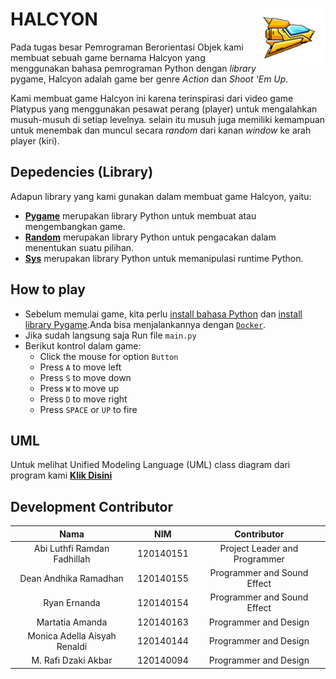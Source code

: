 # HALCYON <img src="assets/player.png" align="right" />
Pada tugas besar Pemrograman Berorientasi Objek kami membuat sebuah game bernama Halcyon yang menggunakan bahasa pemrograman Python dengan _library_ pygame, Halcyon adalah game ber genre _Action_ dan _Shoot 'Em Up_.

Kami membuat game Halcyon ini karena terinspirasi dari video game Platypus yang menggunakan pesawat perang (player) untuk mengalahkan musuh-musuh di setiap levelnya. selain itu musuh juga memiliki kemampuan untuk menembak dan muncul secara _random_ dari kanan _window_ ke arah player (kiri). 

## Depedencies (Library)
Adapun library yang kami gunakan dalam membuat game Halcyon, yaitu:
- **[Pygame](https://www.pygame.org)** merupakan library Python untuk membuat atau mengembangkan game.
- **[Random](https://docs.python.org/3/library/random.html)** merupakan library Python untuk pengacakan dalam menentukan suatu pilihan.
- **[Sys](https://docs.python.org/3/library/sys.html)** merupakan library Python untuk memanipulasi runtime Python.

## How to play
- Sebelum memulai game, kita perlu [install bahasa Python](https://dqlab.id/cara-download-dan-install-python-pada-berbagai-sistem-operasi) dan [install library Pygame](https://www.nesabamedia.com/cara-instal-pygame-di-windows/).Anda bisa menjalankannya dengan [`Docker`](https://github.com/ryan-ern/Docker-Halcyon/).
- Jika sudah langsung saja Run file `main.py`
- Berikut kontrol dalam game:
  - Click the mouse for option `Button`
  - Press `A` to move left
  - Press `S` to move down
  - Press `W` to move up
  - Press `D` to move right
  - Press `SPACE` or `UP` to fire

## UML
Untuk melihat Unified Modeling Language (UML) class diagram dari program kami **[Klik Disini](https://github.com/ryan-ern/Halcyon/blob/main/assets/UML.png)** 

## Development Contributor
| Nama | NIM | Contributor |
| :---: | :---: | :---: |
| Abi Luthfi Ramdan Fadhillah | 120140151 | Project Leader and Programmer |
| Dean Andhika Ramadhan | 120140155 | Programmer and Sound Effect |
| Ryan Ernanda | 120140154 | Programmer and Sound Effect |
| Martatia Amanda | 120140163 | Programmer and Design |
| Monica Adella Aisyah Renaldi | 120140144 | Programmer and Design |
| M. Rafi Dzaki Akbar | 120140094 | Programmer and Design |
